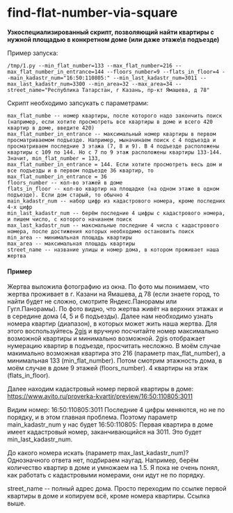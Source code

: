 # find-flat-number-via-square
**Узкоспециализированный скрипт, позволяющий найти квартиры с нужной площадью в конкретном доме (или даже этаже\в подъезде)**

Пример запуска:

`/tmp/1.py --min_flat_number=133 --max_flat_number=216 --max_flat_number_in_entrance=144 --floors_number=9 --flats_in_floor=4 --main_kadastr_num="16:50:110805:" --min_last_kadastr_num=3011 --max_last_kadastr_num=3300 --min_area=32 --max_area=34 --street_name="Республика Татарстан, г Казань, пр-кт Ямашева, д 78"`

Скрипт необходимо запсукать с параметрами:
```min_flat_number -- номер квартиры, с которого надо начать поиск (если хотите просмотреть все квартиры в доме, то введите 1)
max_flat_numbe -- номер квартиры, после которого надо закончить поиск (например, если хотите просмотреть все квартиры в доме и всего 420 квартир в доме, введите 420)
max_flat_number_in_entrance -- максимальный номер квартиры в первом просматриваемом подъезде. Например, мыначинаем поиск с 4 подъезда и просматриваем последние 3 этажа (7, 8 и 9). В 4 подъезде расположены квартиры с 109 по 144. Но с 7 по 9 этаж расположены квартиры 133-144. Значит, min_flat_number = 133,  
max_flat_number_in_entrance = 144. Если хотите просмотреть весь дом и все подъезды и в первом подъезде 36 квартир, то max_flat_number_in_entrance = 36
floors_number -- кол-во этажей в доме
flats_in_floor -- кол-во квартир на площадке (на одном этаже в одном подъезде). Если дом старый, то обычно 4
main_kadastr_num -- набор цифр из кадастрового номера, кроме последних 4-х цифр
min_last_kadastr_num -- берём последние 4 цифры с кадастрового номера, и пишем число, с которого начианем поиск
max_last_kadastr_num -- максмальные последние 4 числа с кадастрового номера, после достижения которых необходимо остановить поиск
min_area -- минимальная площадь квартиры
max_area -- максимальная площадь квартиры
street_name -- название улицы и номер дома, в котором проживает наша жертва
```

#### Пример
Жертва выложила фотографию из окна. По фото мы понимаем, что жертва проживает в г. Казани на Ямашева, д 78 (если знаете город, то найти будет не сложно, смотрите Яндекс.Панорамы или Гугл.Панорамы). По фото видно, что жертва живёт на верхних этажах и в середине дома (4, 5 и 6 подъезды). Далее нам необходимо узнать номера квартир (диапазон), в которых может жить наша жертва. Для этого воспользуйтесь [2gis](https://2gis.ru/kazan/search/%D1%8F%D0%BC%D0%B0%D1%88%D0%B5%D0%B2%D0%B0%2078/geo/2956122910646110/49.141339%2C55.827638?m=49.141793%2C55.827757%2F18.98) и вручную посчитайте номер максимально возможной квартиры и минимально возможной. 2gis отображает нумерацию квартир в подъезде, просчитать несложно. В моём случае макимально возможная квартира это 216 (параметр max_flat_number), а минимальная 133 (min_flat_number). Потом смотрим этажность дома, в моём случае в доме 9 этажей (floors_number). 4 квартиры на этаж (flats_in_floor).
    
Далее находим кадастровый номер первой квартиры в доме:
https://www.avito.ru/proverka-kvartir/preview/16:50:110805:3011

Видим номер: 16:50:110805:3011
Последние 4 цифры меняются, но не по порядку, и в этом главная проблема. Поэтому параметр main_kadastr_num у нас будет 16:50:110805:
Первая квартира в доме имеет кадастровый номер, заканчивающийся на 3011. Это будет min_last_kadastr_num.

До какого номера искать (параметр max_last_kadastr_num)? Однозначного ответа нет, подбираем наугад. Например, берём количество квартир в доме и умножаем на 1.5. Я пока не очень понял, как работать с кадастровыми номерами, они идут не по порядку.

street_name -- полный адрес дома. Просто переходим по ссылке первой квартиры в доме и копируем всё, кроме номера квартиры. Ссылка выше.

